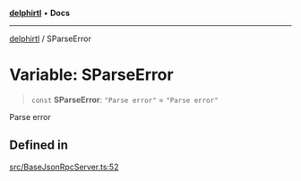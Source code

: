 [**delphirtl**](../README.md) • **Docs**

***

[delphirtl](../globals.md) / SParseError

# Variable: SParseError

> `const` **SParseError**: `"Parse error"` = `"Parse error"`

Parse error

## Defined in

[src/BaseJsonRpcServer.ts:52](https://github.com/chuacw/delphirtl/blob/99d8c44e63124381b30b888cd4b51a7f5a9f03a2/src/BaseJsonRpcServer.ts#L52)
